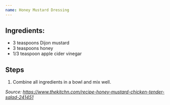 ```yaml
---
name: Honey Mustard Dressing
---
```

## Ingredients:
- 3 teaspoons Dijon mustard
- 3 teaspoons honey
- 1/3 teaspoon apple cider vinegar

## Steps
1. Combine all ingredients in a bowl and mix well.

_Source: https://www.thekitchn.com/recipe-honey-mustard-chicken-tender-salad-241451_
